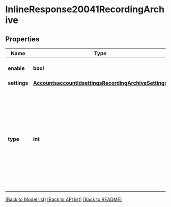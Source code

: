# InlineResponse20041RecordingArchive

## Properties
Name | Type | Description | Notes
------------ | ------------- | ------------- | -------------
**enable** | **bool** | Enable the archiving feature. | [optional] 
**settings** | [**AccountsaccountIdsettingsRecordingArchiveSettings**](AccountsaccountIdsettingsRecordingArchiveSettings.md) |  | [optional] 
**type** | **int** | Archive types:  * &#x60;1&#x60;: Only meetings are archived.     * &#x60;2&#x60;: Only webinars are archived.     * &#x60;3&#x60;: Both meetings and webinars are archived. | [optional] 

[[Back to Model list]](../README.md#documentation-for-models) [[Back to API list]](../README.md#documentation-for-api-endpoints) [[Back to README]](../README.md)

